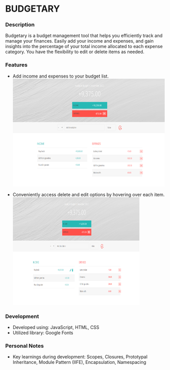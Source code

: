 <!-- @format -->

# BUDGETARY

### Description

Budgetary is a budget management tool that helps you efficiently track and manage your finances. Easily add your income and expenses, and gain insights into the percentage of your total income allocated to each expense category. You have the flexibility to edit or delete items as needed.

### Features

-   Add income and expenses to your budget list.
    <img src="/img/Budgetary-budget.png" alt="Budgetary" width="500" height="340">

-   Conveniently access delete and edit options by hovering over each item.
    <img src="/img/Budgetary-edit-delete.png" alt="Edit/Delete" width="400" height="340">

### Development

-   Developed using: JavaScript, HTML, CSS
-   Utilized library: Google Fonts

### Personal Notes

-   Key learnings during development: Scopes, Closures, Prototypal Inheritance, Module Pattern (IIFE), Encapsulation, Namespacing
